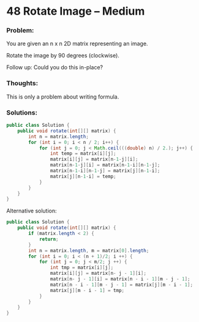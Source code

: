 # 48 Rotate Image – Medium


### Problem:



You are given an n x n 2D matrix representing an image.

Rotate the image by 90 degrees (clockwise).

Follow up:
Could you do this in-place?


### Thoughts:



This is only a problem about writing formula.


### Solutions:



```java
public class Solution {
    public void rotate(int[][] matrix) {
        int n = matrix.length;
        for (int i = 0; i < n / 2; i++) {
            for (int j = 0; j < Math.ceil(((double) n) / 2.); j++) {
                int temp = matrix[i][j];
                matrix[i][j] = matrix[n-1-j][i];
                matrix[n-1-j][i] = matrix[n-1-i][n-1-j];
                matrix[n-1-i][n-1-j] = matrix[j][n-1-i];
                matrix[j][n-1-i] = temp;
            }
        }
    }
}
```
Alternative solution:

```java
public class Solution {
    public void rotate(int[][] matrix) {
        if (matrix.length < 2) {
            return;
        }
        int n = matrix.length, m = matrix[0].length;
        for (int i = 0; i < (n + 1)/2; i ++) {
            for (int j = 0; j < m/2; j ++) {
                int tmp = matrix[i][j];
                matrix[i][j] = matrix[n- j - 1][i];
                matrix[n- j - 1][i] = matrix[n - i - 1][m - j - 1];
                matrix[n - i - 1][m - j - 1] = matrix[j][m - i - 1];
                matrix[j][m - i - 1] = tmp;
            }
        }
    }
}
```